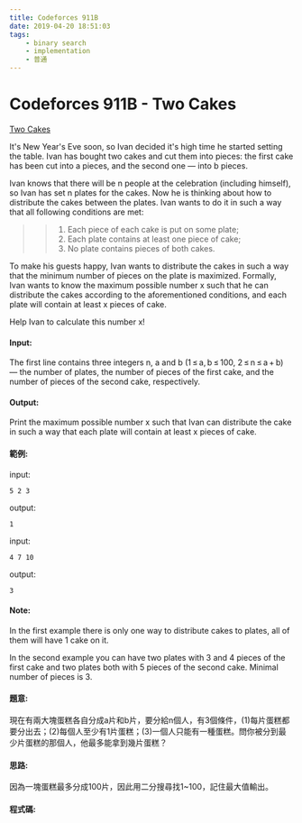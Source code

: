 ```yaml
---
title: Codeforces 911B
date: 2019-04-20 18:51:03
tags:
    - binary search 
    - implementation
    - 普通
---
```

# Codeforces 911B - Two Cakes
[Two Cakes](https://codeforces.com/problemset/problem/911/B)

It's New Year's Eve soon, so Ivan decided it's high time he started setting the table. Ivan has bought two cakes and cut them into pieces: the first cake has been cut into a pieces, and the second one — into b pieces.
<!-- more -->
Ivan knows that there will be n people at the celebration (including himself), so Ivan has set n plates for the cakes. Now he is thinking about how to distribute the cakes between the plates. Ivan wants to do it in such a way that all following conditions are met:

>>1. Each piece of each cake is put on some plate;
>>2. Each plate contains at least one piece of cake;
>>3. No plate contains pieces of both cakes.

To make his guests happy, Ivan wants to distribute the cakes in such a way that the minimum number of pieces on the plate is maximized. Formally, Ivan wants to know the maximum possible number x such that he can distribute the cakes according to the aforementioned conditions, and each plate will contain at least x pieces of cake.

Help Ivan to calculate this number x!

#### Input:
The first line contains three integers n, a and b (1 ≤ a, b ≤ 100, 2 ≤ n ≤ a + b) — the number of plates, the number of pieces of the first cake, and the number of pieces of the second cake, respectively.

#### Output:
Print the maximum possible number x such that Ivan can distribute the cake in such a way that each plate will contain at least x pieces of cake.

#### 範例:
input:
```
5 2 3
```
output:
```
1
```
input:
```
4 7 10
```
output:
```
3
```
#### Note:
In the first example there is only one way to distribute cakes to plates, all of them will have 1 cake on it.

In the second example you can have two plates with 3 and 4 pieces of the first cake and two plates both with 5 pieces of the second cake. Minimal number of pieces is 3.

#### 題意:
現在有兩大塊蛋糕各自分成a片和b片，要分給n個人，有3個條件，(1)每片蛋糕都要分出去；(2)每個人至少有1片蛋糕；(3)一個人只能有一種蛋糕。問你被分到最少片蛋糕的那個人，他最多能拿到幾片蛋糕？

#### 思路:
因為一塊蛋糕最多分成100片，因此用二分搜尋找1~100，記住最大值輸出。

#### 程式碼:
<script src="https://gist.github.com/Daviswww/514ffd6016100eaa0ee60e4e42edc292.js"></script>
